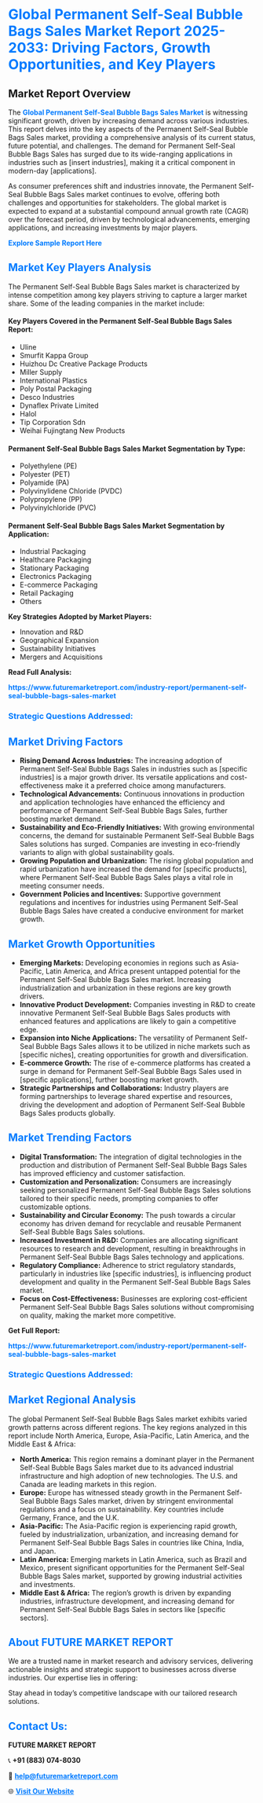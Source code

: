 <h1 style="color: #007BFF;">Global Permanent Self-Seal Bubble Bags Sales Market Report 2025-2033: Driving Factors, Growth Opportunities, and Key Players</h1>

<section id="overview">
<h2>Market Report Overview</h2>
<p>The <a href="https://www.futuremarketreport.com/industry-report/permanent-self-seal-bubble-bags-sales-market" style="color: #007BFF; text-decoration: none;"><strong>Global Permanent Self-Seal Bubble Bags Sales Market</strong></a> is witnessing significant growth, driven by increasing demand across various industries. This report delves into the key aspects of the Permanent Self-Seal Bubble Bags Sales market, providing a comprehensive analysis of its current status, future potential, and challenges. The demand for Permanent Self-Seal Bubble Bags Sales has surged due to its wide-ranging applications in industries such as [insert industries], making it a critical component in modern-day [applications].</p>
<p>As consumer preferences shift and industries innovate, the Permanent Self-Seal Bubble Bags Sales market continues to evolve, offering both challenges and opportunities for stakeholders. The global market is expected to expand at a substantial compound annual growth rate (CAGR) over the forecast period, driven by technological advancements, emerging applications, and increasing investments by major players.</p>
</section>

<section id="overview">
<p><a href="https://www.futuremarketreport.com/request-sample/reportId=104766" style="color: #007BFF; text-decoration: none;"><strong>Explore Sample Report Here</strong></a></p>
</section>

<section id="key-players">
<h2 style="color: #007BFF;">Market Key Players Analysis</h2>
<p>The Permanent Self-Seal Bubble Bags Sales market is characterized by intense competition among key players striving to capture a larger market share. Some of the leading companies in the market include:</p>
<h4>Key Players Covered in the Permanent Self-Seal Bubble Bags Sales Report:</h4>
<ul><li>Uline</li><li>Smurfit Kappa Group</li><li>Huizhou Dc Creative Package Products</li><li>Miller Supply</li><li>International Plastics</li><li>Poly Postal Packaging</li><li>Desco Industries</li><li>Dynaflex Private Limited</li><li>Halol</li><li>Tip Corporation Sdn</li><li>Weihai Fujingtang New Products</li></ul>
<h4>Permanent Self-Seal Bubble Bags Sales Market Segmentation by Type:</h4>
<ul><li>Polyethylene (PE)</li><li>Polyester (PET)</li><li>Polyamide (PA)</li><li>Polyvinylidene Chloride (PVDC)</li><li>Polypropylene (PP)</li><li>Polyvinylchloride (PVC)</li></ul>

<h4>Permanent Self-Seal Bubble Bags Sales Market Segmentation by Application:</h4>
<ul><li>Industrial Packaging</li><li>Healthcare Packaging</li><li>Stationary Packaging</li><li>Electronics Packaging</li><li>E-commerce Packaging</li><li>Retail Packaging</li><li>Others</li></ul>
<p><strong>Key Strategies Adopted by Market Players:</strong></p>
<ul>
<li>Innovation and R&D</li>
<li>Geographical Expansion</li>
<li>Sustainability Initiatives</li>
<li>Mergers and Acquisitions</li>
</ul>
</section>

<section>
<p><strong>Read Full Analysis: </strong></p><a href="https://www.futuremarketreport.com/industry-report/permanent-self-seal-bubble-bags-sales-market" style="color: #007BFF; text-decoration: none;"><strong>https://www.futuremarketreport.com/industry-report/permanent-self-seal-bubble-bags-sales-market</strong></a>
<h3 style="color: #007BFF;">Strategic Questions Addressed:</h3>
</section>

<section id="driving-factors">
<h2 style="color: #007BFF;">Market Driving Factors</h2>
<ul>
<li><strong>Rising Demand Across Industries:</strong> The increasing adoption of Permanent Self-Seal Bubble Bags Sales in industries such as [specific industries] is a major growth driver. Its versatile applications and cost-effectiveness make it a preferred choice among manufacturers.</li>
<li><strong>Technological Advancements:</strong> Continuous innovations in production and application technologies have enhanced the efficiency and performance of Permanent Self-Seal Bubble Bags Sales, further boosting market demand.</li>
<li><strong>Sustainability and Eco-Friendly Initiatives:</strong> With growing environmental concerns, the demand for sustainable Permanent Self-Seal Bubble Bags Sales solutions has surged. Companies are investing in eco-friendly variants to align with global sustainability goals.</li>
<li><strong>Growing Population and Urbanization:</strong> The rising global population and rapid urbanization have increased the demand for [specific products], where Permanent Self-Seal Bubble Bags Sales plays a vital role in meeting consumer needs.</li>
<li><strong>Government Policies and Incentives:</strong> Supportive government regulations and incentives for industries using Permanent Self-Seal Bubble Bags Sales have created a conducive environment for market growth.</li>
</ul>
</section>

<section id="growth-opportunities">
<h2 style="color: #007BFF;">Market Growth Opportunities</h2>
<ul>
<li><strong>Emerging Markets:</strong> Developing economies in regions such as Asia-Pacific, Latin America, and Africa present untapped potential for the Permanent Self-Seal Bubble Bags Sales market. Increasing industrialization and urbanization in these regions are key growth drivers.</li>
<li><strong>Innovative Product Development:</strong> Companies investing in R&D to create innovative Permanent Self-Seal Bubble Bags Sales products with enhanced features and applications are likely to gain a competitive edge.</li>
<li><strong>Expansion into Niche Applications:</strong> The versatility of Permanent Self-Seal Bubble Bags Sales allows it to be utilized in niche markets such as [specific niches], creating opportunities for growth and diversification.</li>
<li><strong>E-commerce Growth:</strong> The rise of e-commerce platforms has created a surge in demand for Permanent Self-Seal Bubble Bags Sales used in [specific applications], further boosting market growth.</li>
<li><strong>Strategic Partnerships and Collaborations:</strong> Industry players are forming partnerships to leverage shared expertise and resources, driving the development and adoption of Permanent Self-Seal Bubble Bags Sales products globally.</li>
</ul>
</section>

<section id="trending-factors">
<h2 style="color: #007BFF;">Market Trending Factors</h2>
<ul>
<li><strong>Digital Transformation:</strong> The integration of digital technologies in the production and distribution of Permanent Self-Seal Bubble Bags Sales has improved efficiency and customer satisfaction.</li>
<li><strong>Customization and Personalization:</strong> Consumers are increasingly seeking personalized Permanent Self-Seal Bubble Bags Sales solutions tailored to their specific needs, prompting companies to offer customizable options.</li>
<li><strong>Sustainability and Circular Economy:</strong> The push towards a circular economy has driven demand for recyclable and reusable Permanent Self-Seal Bubble Bags Sales solutions.</li>
<li><strong>Increased Investment in R&D:</strong> Companies are allocating significant resources to research and development, resulting in breakthroughs in Permanent Self-Seal Bubble Bags Sales technology and applications.</li>
<li><strong>Regulatory Compliance:</strong> Adherence to strict regulatory standards, particularly in industries like [specific industries], is influencing product development and quality in the Permanent Self-Seal Bubble Bags Sales market.</li>
<li><strong>Focus on Cost-Effectiveness:</strong> Businesses are exploring cost-efficient Permanent Self-Seal Bubble Bags Sales solutions without compromising on quality, making the market more competitive.</li>
</ul>
</section>

<section>
<p><strong>Get Full Report: </strong></p><a href="https://www.futuremarketreport.com/industry-report/permanent-self-seal-bubble-bags-sales-market" style="color: #007BFF; text-decoration: none;"><strong>https://www.futuremarketreport.com/industry-report/permanent-self-seal-bubble-bags-sales-market</strong></a>
<h3 style="color: #007BFF;">Strategic Questions Addressed:</h3>
</section>


<section id="regional-analysis">
<h2 style="color: #007BFF;">Market Regional Analysis</h2>
<p>The global Permanent Self-Seal Bubble Bags Sales market exhibits varied growth patterns across different regions. The key regions analyzed in this report include North America, Europe, Asia-Pacific, Latin America, and the Middle East & Africa:</p>
<ul>
<li><strong>North America:</strong> This region remains a dominant player in the Permanent Self-Seal Bubble Bags Sales market due to its advanced industrial infrastructure and high adoption of new technologies. The U.S. and Canada are leading markets in this region.</li>
<li><strong>Europe:</strong> Europe has witnessed steady growth in the Permanent Self-Seal Bubble Bags Sales market, driven by stringent environmental regulations and a focus on sustainability. Key countries include Germany, France, and the U.K.</li>
<li><strong>Asia-Pacific:</strong> The Asia-Pacific region is experiencing rapid growth, fueled by industrialization, urbanization, and increasing demand for Permanent Self-Seal Bubble Bags Sales in countries like China, India, and Japan.</li>
<li><strong>Latin America:</strong> Emerging markets in Latin America, such as Brazil and Mexico, present significant opportunities for the Permanent Self-Seal Bubble Bags Sales market, supported by growing industrial activities and investments.</li>
<li><strong>Middle East & Africa:</strong> The region’s growth is driven by expanding industries, infrastructure development, and increasing demand for Permanent Self-Seal Bubble Bags Sales in sectors like [specific sectors].</li>
</ul>
</section>

<footer>
<h2 style="color: #007BFF;">About FUTURE MARKET REPORT</h2>
<p>We are a trusted name in market research and advisory services, delivering actionable insights and strategic support to businesses across diverse industries. Our expertise lies in offering:</p>

<p>Stay ahead in today’s competitive landscape with our tailored research solutions.</p>

<h2 style="color: #007BFF;">Contact Us:</h2>
<p><strong>FUTURE MARKET REPORT</strong></p>
<p>📞 <strong>+91 (883) 074-8030</strong></p>
<p>📧 <strong><a href="mailto:help@futuremarketreport.com" style="color: #007BFF;">help@futuremarketreport.com</a></strong></p>
<p>🌐 <strong><a href="https://www.futuremarketreport.com/" style="color: #007BFF;">Visit Our Website</a></strong></p>
</footer>
